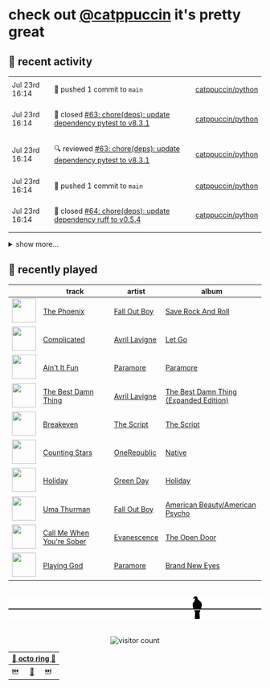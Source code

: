 # check out [@catppuccin](https://github.com/catppuccin) it's pretty great

## 📅 recent activity

<!-- SCRIPT:REPLACE:GITHUB -->
<table>
<tbody>
<tr>
<td><span title='2024-07-23T16:14:32+00:00'>Jul 23rd 16:14</span></td>
<td>

🚢 pushed 1 commit to `main`

</td>
<td>

[catppuccin/python](https://github.com/catppuccin/python)

</td>
</tr>
<tr>
<td><span title='2024-07-23T16:14:32+00:00'>Jul 23rd 16:14</span></td>
<td>

🎉 closed [#63: chore(deps): update dependency pytest to v8.3.1](https://github.com/catppuccin/python/pull/63)

</td>
<td>

[catppuccin/python](https://github.com/catppuccin/python)

</td>
</tr>
<tr>
<td><span title='2024-07-23T16:14:27+00:00'>Jul 23rd 16:14</span></td>
<td>

🔍 reviewed [#63: chore(deps): update dependency pytest to v8.3.1](https://github.com/catppuccin/python/pull/63)

</td>
<td>

[catppuccin/python](https://github.com/catppuccin/python)

</td>
</tr>
<tr>
<td><span title='2024-07-23T16:14:20+00:00'>Jul 23rd 16:14</span></td>
<td>

🚢 pushed 1 commit to `main`

</td>
<td>

[catppuccin/python](https://github.com/catppuccin/python)

</td>
</tr>
<tr>
<td><span title='2024-07-23T16:14:19+00:00'>Jul 23rd 16:14</span></td>
<td>

🎉 closed [#64: chore(deps): update dependency ruff to v0.5.4](https://github.com/catppuccin/python/pull/64)

</td>
<td>

[catppuccin/python](https://github.com/catppuccin/python)

</td>
</tr>
</tbody>
</table>

<details>
<summary>show more...</summary>
<table>
<tbody>
<tr>
<td><span title='2024-07-23T16:14:16+00:00'>Jul 23rd 16:14</span></td>
<td>

🔍 reviewed [#64: chore(deps): update dependency ruff to v0.5.4](https://github.com/catppuccin/python/pull/64)

</td>
<td>

[catppuccin/python](https://github.com/catppuccin/python)

</td>
</tr>
<tr>
<td><span title='2024-07-20T10:46:52+00:00'>Jul 20th 10:46</span></td>
<td>

🚢 pushed 1 commit to `main`

</td>
<td>

[catppuccin/python](https://github.com/catppuccin/python)

</td>
</tr>
<tr>
<td><span title='2024-07-20T10:46:51+00:00'>Jul 20th 10:46</span></td>
<td>

🎉 closed [#62: chore(deps): update dependency mypy to v1.11.0](https://github.com/catppuccin/python/pull/62)

</td>
<td>

[catppuccin/python](https://github.com/catppuccin/python)

</td>
</tr>
<tr>
<td><span title='2024-07-20T10:46:47+00:00'>Jul 20th 10:46</span></td>
<td>

🔍 reviewed [#62: chore(deps): update dependency mypy to v1.11.0](https://github.com/catppuccin/python/pull/62)

</td>
<td>

[catppuccin/python](https://github.com/catppuccin/python)

</td>
</tr>
<tr>
<td><span title='2024-07-19T07:52:15+00:00'>Jul 19th 07:52</span></td>
<td>

🚢 pushed 1 commit to `main`

</td>
<td>

[catppuccin/python](https://github.com/catppuccin/python)

</td>
</tr>
<tr>
<td><span title='2024-07-19T07:52:15+00:00'>Jul 19th 07:52</span></td>
<td>

🎉 closed [#61: chore(deps): update dependency ruff to v0.5.3](https://github.com/catppuccin/python/pull/61)

</td>
<td>

[catppuccin/python](https://github.com/catppuccin/python)

</td>
</tr>
<tr>
<td><span title='2024-07-19T07:52:11+00:00'>Jul 19th 07:52</span></td>
<td>

🔍 reviewed [#61: chore(deps): update dependency ruff to v0.5.3](https://github.com/catppuccin/python/pull/61)

</td>
<td>

[catppuccin/python](https://github.com/catppuccin/python)

</td>
</tr>
<tr>
<td><span title='2024-07-18T09:53:53+00:00'>Jul 18th 09:53</span></td>
<td>

🚢 pushed 1 commit to `main`

</td>
<td>

[catppuccin/whiskers](https://github.com/catppuccin/whiskers)

</td>
</tr>
<tr>
<td><span title='2024-07-18T09:53:53+00:00'>Jul 18th 09:53</span></td>
<td>

🎉 closed [#33: fix(deps): update rust crate lzma-rust to v0.1.7](https://github.com/catppuccin/whiskers/pull/33)

</td>
<td>

[catppuccin/whiskers](https://github.com/catppuccin/whiskers)

</td>
</tr>
<tr>
<td><span title='2024-07-18T09:53:43+00:00'>Jul 18th 09:53</span></td>
<td>

🚢 pushed 1 commit to `main`

</td>
<td>

[catppuccin/whiskers](https://github.com/catppuccin/whiskers)

</td>
</tr>
<tr>
<td><span title='2024-07-18T09:53:43+00:00'>Jul 18th 09:53</span></td>
<td>

🎉 closed [#34: fix(deps): update rust crate thiserror to v1.0.63](https://github.com/catppuccin/whiskers/pull/34)

</td>
<td>

[catppuccin/whiskers](https://github.com/catppuccin/whiskers)

</td>
</tr>
<tr>
<td><span title='2024-07-18T09:53:59+00:00'>Jul 18th 09:53</span></td>
<td>

🎉 closed [#25: fix(deps): update rust crate thiserror to v1.0.63](https://github.com/catppuccin/catwalk/pull/25)

</td>
<td>

[catppuccin/catwalk](https://github.com/catppuccin/catwalk)

</td>
</tr>
<tr>
<td><span title='2024-07-18T09:54:00+00:00'>Jul 18th 09:54</span></td>
<td>

🚢 pushed 1 commit to `main`

</td>
<td>

[catppuccin/catwalk](https://github.com/catppuccin/catwalk)

</td>
</tr>
</tbody>
</table>
</details>
<!-- SCRIPT:REPLACE:GITHUB -->

## 🎵 recently played

<!-- SCRIPT:REPLACE:SPOTIFY -->
| | track | artist | album |
| - | - | - | - |
| <img src="https://i.scdn.co/image/ab67616d00004851483a98632e23f6d2623ab75c" width="48" height="48"> | [The Phoenix](https://open.spotify.com/track/7jwDuO7UZvWs77KNj9HbvF) | [Fall Out Boy](https://open.spotify.com/artist/4UXqAaa6dQYAk18Lv7PEgX) | [Save Rock And Roll](https://open.spotify.com/track/7jwDuO7UZvWs77KNj9HbvF) |
| <img src="https://i.scdn.co/image/ab67616d00004851f7ec724fbf97a30869d06240" width="48" height="48"> | [Complicated](https://open.spotify.com/track/5xEM5hIgJ1jjgcEBfpkt2F) | [Avril Lavigne](https://open.spotify.com/artist/0p4nmQO2msCgU4IF37Wi3j) | [Let Go](https://open.spotify.com/track/5xEM5hIgJ1jjgcEBfpkt2F) |
| <img src="https://i.scdn.co/image/ab67616d00004851532033d0d90736f661c13d35" width="48" height="48"> | [Ain't It Fun](https://open.spotify.com/track/1j8z4TTjJ1YOdoFEDwJTQa) | [Paramore](https://open.spotify.com/artist/74XFHRwlV6OrjEM0A2NCMF) | [Paramore](https://open.spotify.com/track/1j8z4TTjJ1YOdoFEDwJTQa) |
| <img src="https://i.scdn.co/image/ab67616d00004851476cdf5837ae39eee951cc15" width="48" height="48"> | [The Best Damn Thing](https://open.spotify.com/track/7lmX3dD2Xy13Jo1oCTR4ot) | [Avril Lavigne](https://open.spotify.com/artist/0p4nmQO2msCgU4IF37Wi3j) | [The Best Damn Thing (Expanded Edition)](https://open.spotify.com/track/7lmX3dD2Xy13Jo1oCTR4ot) |
| <img src="https://i.scdn.co/image/ab67616d00004851dde86e2f18dc87260491d0d1" width="48" height="48"> | [Breakeven](https://open.spotify.com/track/1fyysXwSGNtMeqMBLwW3SI) | [The Script](https://open.spotify.com/artist/3AQRLZ9PuTAozP28Skbq8V) | [The Script](https://open.spotify.com/track/1fyysXwSGNtMeqMBLwW3SI) |
| <img src="https://i.scdn.co/image/ab67616d000048519e2f95ae77cf436017ada9cb" width="48" height="48"> | [Counting Stars](https://open.spotify.com/track/2tpWsVSb9UEmDRxAl1zhX1) | [OneRepublic](https://open.spotify.com/artist/5Pwc4xIPtQLFEnJriah9YJ) | [Native](https://open.spotify.com/track/2tpWsVSb9UEmDRxAl1zhX1) |
| <img src="https://i.scdn.co/image/ab67616d000048511bb1db39abc18755d7ab2114" width="48" height="48"> | [Holiday](https://open.spotify.com/track/5vfjUAhefN7IjHbTvVCT4Z) | [Green Day](https://open.spotify.com/artist/7oPftvlwr6VrsViSDV7fJY) | [Holiday](https://open.spotify.com/track/5vfjUAhefN7IjHbTvVCT4Z) |
| <img src="https://i.scdn.co/image/ab67616d000048513cf1c1dbcfa3f1ab7282719b" width="48" height="48"> | [Uma Thurman](https://open.spotify.com/track/5PUawWFG1oIS2NwEcyHaCr) | [Fall Out Boy](https://open.spotify.com/artist/4UXqAaa6dQYAk18Lv7PEgX) | [American Beauty/American Psycho](https://open.spotify.com/track/5PUawWFG1oIS2NwEcyHaCr) |
| <img src="https://i.scdn.co/image/ab67616d000048517b8aabae10ab5bbe7c7f11c5" width="48" height="48"> | [Call Me When You're Sober](https://open.spotify.com/track/663Karu2rvKLdnY0eo1n3M) | [Evanescence](https://open.spotify.com/artist/5nGIFgo0shDenQYSE0Sn7c) | [The Open Door](https://open.spotify.com/track/663Karu2rvKLdnY0eo1n3M) |
| <img src="https://i.scdn.co/image/ab67616d00004851b9abbedc516dd297039977bd" width="48" height="48"> | [Playing God](https://open.spotify.com/track/4Pm6d1HchNq8x2Q67OkP8L) | [Paramore](https://open.spotify.com/artist/74XFHRwlV6OrjEM0A2NCMF) | [Brand New Eyes](https://open.spotify.com/track/4Pm6d1HchNq8x2Q67OkP8L) |

<!-- SCRIPT:REPLACE:SPOTIFY -->

<br>

<div align="center">

<picture>
    <source media="(prefers-color-scheme: light)" srcset="assets/pigeon-light.svg">
    <source media="(prefers-color-scheme: dark)" srcset="assets/pigeon-dark.svg">
    <img alt="pigeon sitting on a wire" src="assets/pigeon-light.svg">
</picture>

<br>
<br>

![visitor count](https://profile-counter.glitch.me/backwardspy/count.svg)

<table>
    <thead>
        <th colspan="3"><a href="https://octo-ring.com">🐙 octo ring 🐙</a></th>
    </thead>
    <tbody>
        <td><a href="https://octo-ring.com/p/backwardspy/prev">⏮️</a></td>
        <td><a href="https://octo-ring.com/p/backwardspy/random">🔀</a></td>
        <td><a href="https://octo-ring.com/p/backwardspy/next">⏭️</a></td>
    </tbody>
</table>

</div>
